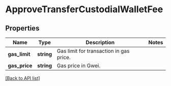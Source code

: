 # ApproveTransferCustodialWalletFee

## Properties

Name | Type | Description | Notes
------------ | ------------- | ------------- | -------------
**gas_limit** | **string** | Gas limit for transaction in gas price. |
**gas_price** | **string** | Gas price in Gwei. |

[[Back to API list]](../../README.md#api-endpoints)
